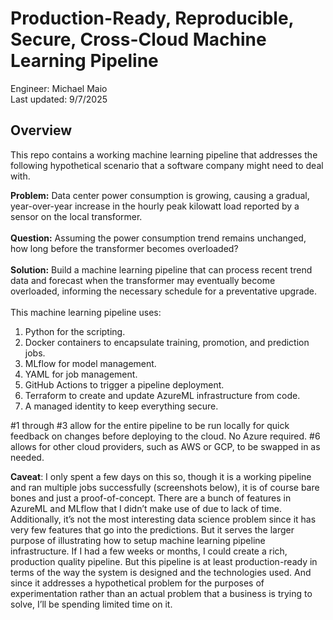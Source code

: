 # Production-Ready, Reproducible, Secure, Cross-Cloud Machine Learning Pipeline #
Engineer: Michael Maio<br>
Last updated: 9/7/2025

## Overview ##
This repo contains a working machine learning pipeline that addresses the following hypothetical scenario that a software company might need to deal with.<br>

**Problem:** Data center power consumption is growing, causing a gradual, year-over-year increase in the hourly peak kilowatt load reported by a sensor on the local transformer.<br><br>
**Question:** Assuming the power consumption trend remains unchanged, how long before the transformer becomes overloaded?<br><br>
**Solution:** Build a machine learning pipeline that can process recent trend data and forecast when the transformer may eventually become overloaded, informing the necessary schedule for a preventative upgrade.<br>
<br>
This machine learning pipeline uses:
1.	Python for the scripting.
2.	Docker containers to encapsulate training, promotion, and prediction jobs.
3.	MLflow for model management.
4.	YAML for job management.
5.	GitHub Actions to trigger a pipeline deployment.
6.	Terraform to create and update AzureML infrastructure from code.
7.	A managed identity to keep everything secure.
 
#1 through #3 allow for the entire pipeline to be run locally for quick feedback on changes before deploying to the cloud. No Azure required.
#6 allows for other cloud providers, such as AWS or GCP, to be swapped in as needed.

**Caveat**:
I only spent a few days on this so, though it is a working pipeline and ran multiple jobs successfully (screenshots below), it is of course bare bones and just a proof-of-concept. There are a bunch of features in AzureML and MLflow that I didn’t make use of due to lack of time. Additionally, it’s not the most interesting data science problem since it has very few features that go into the predictions. But it serves the larger purpose of illustrating how to setup machine learning pipeline infrastructure.
 If I had a few weeks or months, I could create a rich, production quality pipeline. But this pipeline is at least production-ready in terms of the way the system is designed and the technologies used. And since it addresses a hypothetical problem for the purposes of experimentation rather than an actual problem that a business is trying to solve, I’ll be spending limited time on it.
